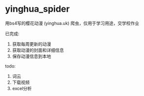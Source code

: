 # yinghua_spider

用bs4写的樱花动漫 (yinghua.uk) 爬虫，仅用于学习用途，交学校作业

已完成:
1. 获取每周更新的动漫
2. 获取动漫的封面和详细信息
3. 保存动漫信息到本地

todo:
1. 词云
2. 下载视频
4. excel分析